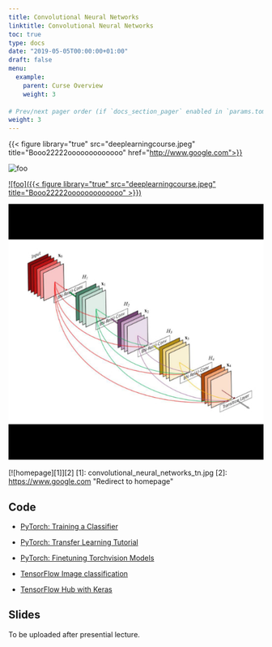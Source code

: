 ```yaml
---
title: Convolutional Neural Networks
linktitle: Convolutional Neural Networks
toc: true
type: docs
date: "2019-05-05T00:00:00+01:00"
draft: false
menu:
  example:
    parent: Curse Overview
    weight: 3

# Prev/next pager order (if `docs_section_pager` enabled in `params.toml`)
weight: 3
---
```


{{< figure library="true" src="deeplearningcourse.jpeg" title="Booo22222ooooooooooooo" href="http://www.google.com">}}

![foo](deeplearningcourse.jpeg)

[![foo]({{< figure library="true" src="deeplearningcourse.jpeg" title="Booo22222ooooooooooooo" >}})](https://www.google.com)

[<img src="convolutional_neural_networks_tn.jpg">](http://google.com.au/)

[![homepage][1]][2]
[1]:  convolutional_neural_networks_tn.jpg
[2]:  https://www.google.com "Redirect to homepage"

## Code

* [PyTorch: Training a Classifier](https://githubtocolab.com/dlmacedo/starter-academic/blob/master/content/courses/deeplearning/notebooks/pytorch/cifar10_tutorial.ipynb)

* [PyTorch: Transfer Learning Tutorial](https://githubtocolab.com/dlmacedo/starter-academic/blob/master/content/courses/deeplearning/notebooks/pytorch/transfer_learning_tutorial.ipynb)

* [PyTorch: Finetuning Torchvision Models](https://githubtocolab.com/dlmacedo/starter-academic/blob/master/content/courses/deeplearning/notebooks/pytorch/finetuning_torchvision_models_tutorial.ipynb)

* [TensorFlow Image classification](https://githubtocolab.com/dlmacedo/starter-academic/blob/master/content/courses/deeplearning/notebooks/tensorflow/classification.ipynb)

* [TensorFlow Hub with Keras](https://githubtocolab.com/dlmacedo/starter-academic/blob/master/content/courses/deeplearning/notebooks/tensorflow/hub_with_keras.ipynb)

## Slides

To be uploaded after presential lecture.

